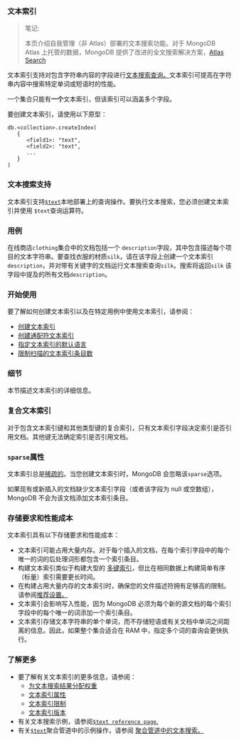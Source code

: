 ### 文本索引

> 笔记:
>
> 本页介绍自我管理（非 Atlas）部署的文本搜索功能。对于 MongoDB Atlas 上托管的数据，MongoDB 提供了改进的全文搜索解决方案，[Atlas Search](https://www.mongodb.com/docs/atlas/atlas-search/)

文本索引支持对包含字符串内容的字段进行[文本搜索查询。](https://www.mongodb.com/docs/v7.0/text-search/#std-label-text-search)文本索引可提高在字符串内容中搜索特定单词或短语时的性能。

一个集合只能有**一个**文本索引，但该索引可以涵盖多个字段。

要创建文本索引，请使用以下原型：

```
db.<collection>.createIndex(
   {
      <field1>: "text",
      <field2>: "text",
      ...
   }
)
```

### 文本搜索支持

文本索引支持[`$text`](https://www.mongodb.com/docs/v7.0/reference/operator/query/text/#mongodb-query-op.-text)本地部署上的查询操作。要执行文本搜索，您必须创建文本索引并使用 `$text`查询运算符。

### 用例

在线商店`clothing`集合中的文档包括一个 `description`字段，其中包含描述每个项目的文本字符串。要查找衣服的材质`silk`，请在该字段上创建一个文本索引 `description`，并对带有关键字的文档运行文本搜索查询`silk`。搜索将返回`silk` 该字段中提及的所有文档`description`。

### 开始使用

要了解如何创建文本索引以及在特定用例中使用文本索引，请参阅：

- [创建文本索引](https://www.mongodb.com/docs/v7.0/core/indexes/index-types/index-text/create-text-index/#std-label-create-text-index)
- [创建通配符文本索引](https://www.mongodb.com/docs/v7.0/core/indexes/index-types/index-text/create-wildcard-text-index/#std-label-create-wildcard-text-index)
- [指定文本索引的默认语言](https://www.mongodb.com/docs/v7.0/core/indexes/index-types/index-text/specify-text-index-language/#std-label-specify-default-text-index-language)
- [限制扫描的文本索引条目数](https://www.mongodb.com/docs/v7.0/core/indexes/index-types/index-text/limit-number-of-items-scanned-for-text-search/#std-label-limit-entries-scanned)

### 细节 

本节描述文本索引的详细信息。

### 复合文本索引

对于包含文本索引键和其他类型键的复合索引，只有文本索引字段决定索引是否引用文档。其他键无法确定索引是否引用文档。

### `sparse`属性

文本索引总是[稀疏的](https://www.mongodb.com/docs/v7.0/core/index-sparse/#std-label-index-type-sparse)。当您创建文本索引时，MongoDB 会忽略该`sparse`选项。

如果现有或新插入的文档缺少文本索引字段（或者该字段为 null 或空数组），MongoDB 不会为该文档添加文本索引条目。

### 存储要求和性能成本

文本索引具有以下存储要求和性能成本：

- 文本索引可能占用大量内存。对于每个插入的文档，在每个索引字段中的每个唯一的词的后处理词形都包含一个索引条目。
- 构建文本索引类似于构建大型的 [多键索引](https://www.mongodb.com/docs/v7.0/core/indexes/index-types/index-multikey/#std-label-index-type-multi-key)，但比在相同数据上构建简单有序（标量）索引需要更长时间。
- 在构建占用大量内存的文本索引时，确保您的文件描述符拥有足够高的限制。请参阅[推荐设置。](https://www.mongodb.com/docs/v7.0/reference/ulimit/#std-label-ulimit)
- 文本索引会影响写入性能，因为 MongoDB 必须为每个新的源文档的每个索引字段中的每个唯一的词添加一个索引条目。
- 文本索引存储文本字符串的单个单词，而不存储短语或有关文档中单词之间距离的信息。因此，如果整个集合适合在 RAM 中，指定多个词的查询会更快执行。

### 了解更多

- 要了解有关文本索引的更多信息，请参阅：
  - [为文本搜索结果分配权重](https://www.mongodb.com/docs/v7.0/core/indexes/index-types/index-text/control-text-search-results/#std-label-control-text-search-results)
  - [文本索引属性](https://www.mongodb.com/docs/v7.0/core/indexes/index-types/index-text/text-index-properties/#std-label-text-index-properties)
  - [文本索引限制](https://www.mongodb.com/docs/v7.0/core/indexes/index-types/index-text/text-index-restrictions/#std-label-text-index-restrictions)
  - [文本索引版本](https://www.mongodb.com/docs/v7.0/core/indexes/index-types/index-text/text-index-versions/#std-label-text-index-versions)
- 有关文本搜索示例，请参阅[`$text reference page`.](https://www.mongodb.com/docs/v7.0/reference/operator/query/text/#mongodb-query-op.-text)
- 有关[`$text`](https://www.mongodb.com/docs/v7.0/reference/operator/query/text/#mongodb-query-op.-text)聚合管道中的示例操作，请参阅 [聚合管道中的文本搜索。](https://www.mongodb.com/docs/v7.0/tutorial/text-search-in-aggregation/#std-label-text-agg)
